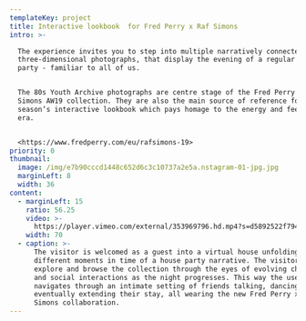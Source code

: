 ```yaml
---
templateKey: project
title: Interactive lookbook  for Fred Perry x Raf Simons
intro: >-

  The experience invites you to step into multiple narratively connected
  three-dimensional photographs, that display the evening of a regular house
  party - familiar to all of us.


  The 80s Youth Archive photographs are centre stage of the Fred Perry x Raf
  Simons AW19 collection. They are also the main source of reference for this
  season’s interactive lookbook which pays homage to the energy and feel of the
  era.


  <https://www.fredperry.com/eu/rafsimons-19>
priority: 0
thumbnail:
  image: /img/e7b90cccd1448c652d6c3c10737a2e5a.nstagram-01-jpg.jpg
  marginLeft: 8
  width: 36
content:
  - marginLeft: 15
    ratio: 56.25
    video: >-
      https://player.vimeo.com/external/353969796.hd.mp4?s=d5892522f7944b0161e7ca701f9cdd30369168b3&profile_id=175
    width: 70
  - caption: >-
      The visitor is welcomed as a guest into a virtual house unfolding
      different moments in time of a house party narrative. The visitor can
      explore and browse the collection through the eyes of evolving characters
      and social interactions as the night progresses. This way the user
      navigates through an intimate setting of friends talking, dancing and
      eventually extending their stay, all wearing the new Fred Perry x Raf
      Simons collaboration.
---
```

